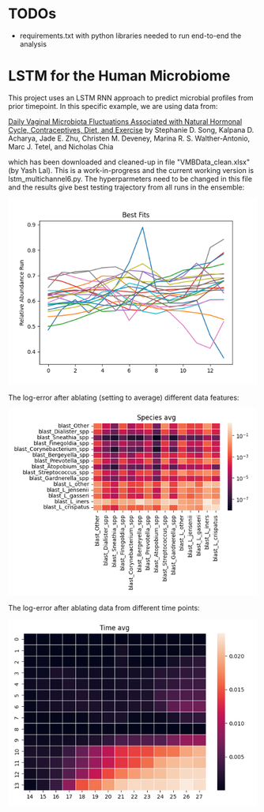 # TODOs
- requirements.txt with python libraries needed to run end-to-end the analysis

# LSTM for the Human Microbiome
This project uses an LSTM RNN approach to predict microbial profiles from prior timepoint. In this specific example, we are using data from:

<a href="https://journals.asm.org/doi/10.1128/mSphere.00593-20">Daily Vaginal Microbiota Fluctuations Associated with Natural Hormonal Cycle, Contraceptives, Diet, and Exercise</a> by Stephanie D. Song, Kalpana D. Acharya, Jade E. Zhu, Christen M. Deveney, Marina R. S. Walther-Antonio, Marc J. Tetel, and Nicholas Chia

which has been downloaded and cleaned-up in file "VMBData_clean.xlsx" (by Yash Lal). This is a work-in-progress and the current working version is lstm_multichannel6.py. The hyperparmeters need to be changed in this file and the results give best testing trajectory from all runs in the ensemble:

<img src="Archived_lstm_files/LSTM_plots/h30_l3/Ensemble_tw14days_h30_l3_d0.3_e20_01.png">

The log-error after ablating (setting to average) different data features:

<img src="Archived_lstm_files/LSTM_plots/h30_l3/Ensemble_tw14days_h30_l3_d0.3_e20_01_simavg.png">

The log-error after ablating data from different time points:

<img src="Archived_lstm_files/LSTM_plots/h30_l3/Ensemble_tw14days_h30_l3_d0.3_e20_01_simtime.png">
